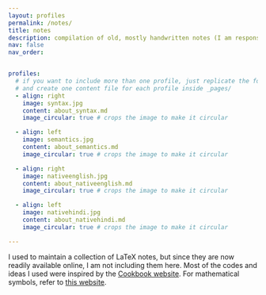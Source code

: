```yaml
---
layout: profiles
permalink: /notes/
title: notes
description: compilation of old, mostly handwritten notes (I am responsible for any errors or omissions)
nav: false
nav_order:


profiles:
  # if you want to include more than one profile, just replicate the following block
  # and create one content file for each profile inside _pages/
  - align: right
    image: syntax.jpg
    content: about_syntax.md
    image_circular: true # crops the image to make it circular

  - align: left
    image: semantics.jpg
    content: about_semantics.md
    image_circular: true # crops the image to make it circular

  - align: right
    image: nativeenglish.jpg
    content: about_nativeenglish.md
    image_circular: true # crops the image to make it circular

  - align: left
    image: nativehindi.jpg
    content: about_nativehindi.md
    image_circular: true # crops the image to make it circular

---
```


I used to maintain a collection of LaTeX notes, but since they are now readily available online, I am not including them here. Most of the codes and ideas I used were inspired by the [Cookbook website](https://latex-cookbook.net/). For mathematical symbols, refer to [this website](https://detexify.kirelabs.org/classify.html).